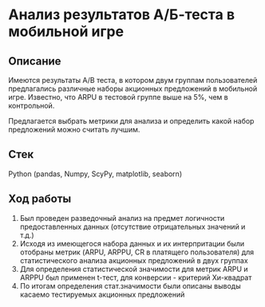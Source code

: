 # Анализ результатов А/Б-теста в мобильной игре

## Описание

Имеются результаты A/B теста, в котором двум группам пользователей предлагались различные наборы акционных предложений в мобильной игре. Известно, что ARPU в тестовой группе выше на 5%, чем в контрольной.

Предлагается выбрать метрики для анализа и определить какой набор предложений можно считать лучшим.

## Стек

Python (pandas, Numpy, ScyPy, matplotlib, seaborn)

## Ход работы 

1. Был проведен разведочный анализ на предмет логичности предоставленных данных (отсутствие отрицательных значений и т.д.)
2. Исходя из имеющегося набора данных и их интерпритации были отобраны метрик (ARPU, ARPPU, CR в платящего пользователя) для статистического анализа акционных предложений в двух группах
3. Для определения статистической значимости для метрик ARPU и ARPPU был применен t-тест, для конверсии - критерий Хи-квадрат
4. По итогам определения стат.значимости были описаны выводы касаемо тестируемых акционных предложений
